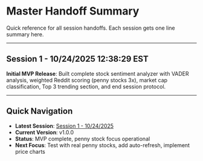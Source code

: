 # Master Handoff Summary

Quick reference for all session handoffs. Each session gets one line summary here.

---

## Session 1 - 10/24/2025 12:38:29 EST
**Initial MVP Release**: Built complete stock sentiment analyzer with VADER analysis, weighted Reddit scoring (penny stocks 3x), market cap classification, Top 3 trending section, and end session protocol.

---

## Quick Navigation

- **Latest Session**: [Session 1 - 10/24/2025](handoffs/Handoff_10-24-2025_12-38-29_EST.md)
- **Current Version**: v1.0.0
- **Status**: MVP complete, penny stock focus operational
- **Next Focus**: Test with real penny stocks, add auto-refresh, implement price charts
